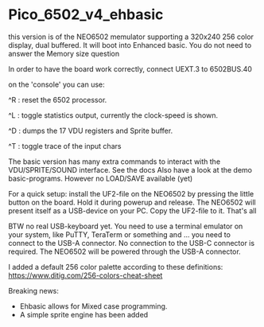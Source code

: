 # Pico_6502_v4_ehbasic

this version is of the NEO6502 memulator supporting a 320x240 256 color display, dual buffered.
It will boot into Enhanced basic. You do not need to answer the Memory size question

In order to have the board work correctly, connect UEXT.3 to 6502BUS.40

on the 'console' you can use:

^R : reset the 6502 processor.

^L : toggle statistics output, currently the clock-speed is shown.

^D : dumps the 17 VDU registers and Sprite buffer.

^T : toggle trace of the input chars

The basic version has many extra commands to interact with the VDU/SPRITE/SOUND interface. See the docs
Also have a look at the demo basic-programs.
However no LOAD/SAVE available (yet)

For a quick setup: install the UF2-file on the NEO6502 by pressing the little button on the board. Hold it during powerup and release.
The NEO6502 will present itself as a USB-device on your PC. Copy the UF2-file to it.
That's all

BTW no real USB-keyboard yet. You need to use a terminal emulator on your system, like PuTTY, TeraTerm or something and ... you need to connect to the USB-A connector. No connection to the USB-C connector is required. The NEO6502 will be powered through the USB-A connector.

I added a default 256 color palette according to these definitions: https://www.ditig.com/256-colors-cheat-sheet

Breaking news:
- Ehbasic allows for Mixed case programming.
- A simple sprite engine has been added
